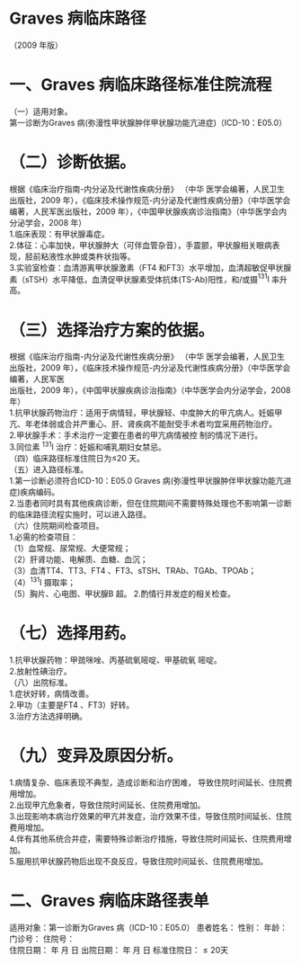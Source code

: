 # Graves 病临床路径  
（2009 年版）  
# 一、Graves 病临床路径标准住院流程  
（一）适用对象。  
第一诊断为Graves 病(弥漫性甲状腺肿伴甲状腺功能亢进症)（ICD-10：E05.0）  
# （二）诊断依据。  
根据《临床治疗指南-内分泌及代谢性疾病分册》 （中华 医学会编著，人民卫生出版社，2009 年），《临床技术操作规范-内分泌及代谢性疾病分册》（中华医学会编著，人民军医出版社，2009 年），《中国甲状腺疾病诊治指南》（中华医学会内分泌学会，2008 年）  
1.临床表现：有甲状腺毒症。  
2.体征：心率加快，甲状腺肿大（可伴血管杂音），手震颤，甲状腺相关眼病表现，胫前粘液性水肿或类杵状指等。  
3.实验室检查：血清游离甲状腺激素（FT4 和FT3）水平增加，血清超敏促甲状腺素（sTSH）水平降低，血清促甲状腺素受体抗体(TS-Ab)阳性，和/或摄$^{131}\mathrm{I}$ 率升高。  
# （三）选择治疗方案的依据。  
根据《临床治疗指南-内分泌及代谢性疾病分册》 （中华 医学会编著，人民卫生出版社，2009 年），《临床技术操作规范-内分泌及代谢性疾病分册》（中华医学会编著，人民军医  
出版社，2009 年），《中国甲状腺疾病诊治指南》（中华医学会内分泌学会，2008 年）  
1.抗甲状腺药物治疗：适用于病情轻，甲状腺轻、中度肿大的甲亢病人。妊娠甲亢、年老体弱或合并严重心、肝、肾疾病不能耐受手术者均宜采用药物治疗。  
2.甲状腺手术：手术治疗一定要在患者的甲亢病情被控 制的情况下进行。  
3.同位素 $^{131}\mathrm{I}$  治疗：妊娠和哺乳期妇女禁忌。  
（四）临床路径标准住院日为≤20 天。  
（五）进入路径标准。  
1.第一诊断必须符合ICD-10：E05.0 Graves 病(弥漫性甲状腺肿伴甲状腺功能亢进症)疾病编码。  
2.当患者同时具有其他疾病诊断，但在住院期间不需要特殊处理也不影响第一诊断的临床路径流程实施时，可以进入路径。  
（六）住院期间检查项目。  
1.必需的检查项目：  
（1）血常规、尿常规、大便常规；  
（2）肝肾功能、电解质、血糖、血沉；  
（3）血清TT4、TT3、FT4 、FT3、sTSH、TRAb、TGAb、TPOAb；  
（4）$^{131}\mathrm{I}$ 摄取率；  
（5）胸片、心电图、甲状腺B 超。 2.酌情行并发症的相关检查。  
# （七）选择用药。  
1.抗甲状腺药物：甲巯咪唑、丙基硫氧嘧啶、甲基硫氧 嘧啶。  
2.放射性碘治疗。  
（八）出院标准。  
1.症状好转，病情改善。  
2.甲功（主要是FT4 、FT3）好转。  
3.治疗方法选择明确。  
# （九）变异及原因分析。  
1.病情复杂、临床表现不典型，造成诊断和治疗困难， 导致住院时间延长、住院费用增加。  
2.出现甲亢危象者，导致住院时间延长、住院费用增加。  
3.出现影响本病治疗效果的甲亢并发症，治疗效果不佳，导致住院时间延长、住院费用增加。  
4.伴有其他系统合并症，需要特殊诊断治疗措施，导致住院时间延长、住院费用增加。  
5.服用抗甲状腺药物后出现不良反应，导致住院时间延长、住院费用增加。  
# 二、Graves 病临床路径表单  
适用对象：第一诊断为Graves 病（ICD-10：E05.0） 患者姓名：         性别：    年龄：    门诊号：        住院号：  
住院日期：   年  月  日     出院日期：   年  月  日  标准住院日：${\leqslant}20$天  

